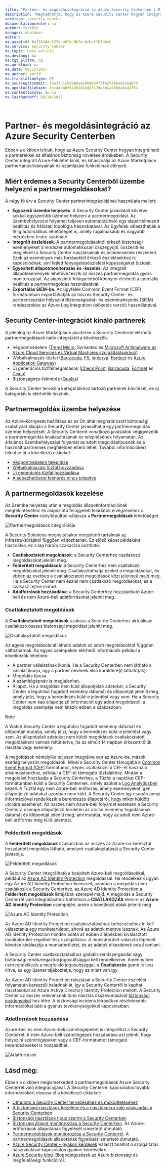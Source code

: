 ```yaml
---
title: "Partner- és megoldásintegráció az Azure Security Centerben | Microsoft Docs"
description: "Megtudhatja, hogy az Azure Security Center hogyan integrálható a partnerekkel az Azure-erőforrások általános biztonságának növelése érdekében."
services: security-center
documentationcenter: na
author: YuriDio
manager: mbaldwin
editor: 
ms.assetid: 6af354da-f27a-467a-8b7e-6cbcf70fdbcb
ms.service: security-center
ms.topic: hero-article
ms.devlang: na
ms.tgt_pltfrm: na
ms.workload: na
ms.date: 09/13/2017
ms.author: yurid
ms.translationtype: HT
ms.sourcegitcommit: fda37c1cb0b66a8adb989473f627405ede36ab76
ms.openlocfilehash: 8cc44da0f61362018d2757da58ca4fb3a9a43764
ms.contentlocale: hu-hu
ms.lasthandoff: 09/14/2017

---
```

# <a name="partner-and-solutions-integration-in-azure-security-center"></a>Partner- és megoldásintegráció az Azure Security Centerben

Ebben a cikkben leírjuk, hogy az Azure Security Center hogyan integrálható a partnerekkel az általános biztonság növelése érdekében. A Security Center integrált Azure-felületet kínál, és kihasználja az Azure Marketplace partnertanúsítványainak és számlázási funkcióinak előnyeit.

## <a name="why-deploy-partner-solutions-from-security-center"></a>Miért érdemes a Security Centerből üzembe helyezni a partnermegoldásokat?

A négy fő érv a Security Center partnerintegrációjának használata mellett:

- **Egyszerű üzembe helyezés**. A Security Center javaslatait követve sokkal egyszerűbb üzembe helyezni a partnermegoldást. Az üzembehelyezési folyamat teljesen automatizálható egy alapértelmezett beállítás és hálózati topológia használatával. Az ügyfelek választhatják a félig automatikus lehetőséget is, amely rugalmasabb és nagyobb mértékben testre szabható.
- **Integrált észlelések**. A partnermegoldásoktól érkező biztonsági eseményeket a rendszer automatikusan összegyűjti, összesíti és megjeleníti a Security Center riasztásainak és incidenseinek részeként. Ezek az események más forrásoktól érkező észlelésekhez is kapcsolódnak, ami fejlett fenyegetésészlelési képességeket biztosít.
- **Egyesített állapotmonitorozás és -kezelés**. Az integrált állapotesemények lehetővé teszik az összes partnermegoldás gyors monitorozását. Az alapszintű felügyeletből könnyen elérhető a speciális beállítás a partnermegoldás használatával.
- **Exportálás SIEM-be**. Az ügyfelek Common Event Format (CEF) formátumban exportálhatják az összes Security Center- és partnerriasztást helyszíni Biztonságiadat- és eseménykezelés (SIEM) rendszerekbe az Azure Log Integration (előzetes verzió) használatával.


## <a name="partners-that-integrate-with-security-center"></a>Security Center-integrációt kínáló partnerek

A jelenleg az Azure Marketplace piactéren a Security Centerrel elérhető partnermegoldások natív integrációi a következők:

- Végpontvédelem ([Trend Micro](https://help.deepsecurity.trendmicro.com/azure-marketplace-getting-started-with-deep-security.html), Symantec és [Microsoft Antimalware az Azure Cloud Services és Virtual Machines szolgáltatásokhoz](https://docs.microsoft.com/azure/security/azure-security-antimalware)) 
- Webalkalmazás-tűzfal ([Barracuda](https://www.barracuda.com/products/webapplicationfirewall), [F5](https://support.f5.com/kb/en-us/products/big-ip_asm/manuals/product/bigip-ve-web-application-firewall-microsoft-azure-12-0-0.html), [Imperva](https://www.imperva.com/Products/WebApplicationFirewall-WAF), [Fortinet](https://www.fortinet.com/resources.html?limit=10&search=&document-type=data-sheets) és [Azure Application Gateway](https://azure.microsoft.com/blog/azure-web-application-firewall-waf-generally-available/)) 
- Új generációs tűzfalmegoldások ([Check Point](https://www.checkpoint.com/products/vsec-microsoft-azure/), [Barracuda](https://campus.barracuda.com/product/nextgenfirewallf/article/NGF/AzureDeployment/), [Fortinet](http://docs.fortinet.com/d/fortigate-fortios-handbook-the-complete-guide-to-fortios-5.2) és [Cisco](http://www.cisco.com/c/en/us/td/docs/security/firepower/quick_start/azure/ftdv-azure-qsg.html)) 
- Biztonságirés-felmérés ([Qualys](https://www.qualys.com/public-clouds/microsoft-azure/))  

A Security Center tervezi a kategóriákhoz tartozó partnerek bővítését, és új kategóriák is elérhetők lesznek. 

## <a name="deploy-a-partner-solution"></a>Partnermegoldás üzembe helyezése

Az Azure-környezet beállítása és az Ön által meghatározott biztonsági szabályzat alapján a Security Center javasolhatja egy partnermegoldás üzembe helyezését. A Security Centerre vonatkozó javaslatok végigvezetik a partnermegoldás kiválasztásának és telepítésének folyamatán. Az általános üzembehelyezési folyamat az adott megoldástípusnak és a használt partnernek megfelelően eltérő lehet. További információkért tekintse át a következő cikkeket:

- [Végpontvédelem telepítése](security-center-install-endpoint-protection.md)
- [Webalkalmazási tűzfal hozzáadása](security-center-add-web-application-firewall.md)
- [Új generációs tűzfal hozzáadása](security-center-add-next-generation-firewall.md)
- [A sebezhetőségi felmérés nincs telepítve](security-center-vulnerability-assessment-recommendations.md)

## <a name="manage-partner-solutions"></a>A partnermegoldások kezelése

Az üzembe helyezés után a megoldás állapotinformációinak megtekintéséhez és alapszintű felügyeleti feladatok elvégzéséhez a **Security Center** irányítópulton válassza a **Partnermegoldások** lehetőséget.

![Partnermegoldások integrációja](./media/security-center-partner-integration/security-center-partner-integration-fig8.png)

A Security Solutions megnyitásakor megjelenő tartalmak az infrastruktúrájától függően változhatnak. Ez előző képet példaként használva, ez a lap három szakaszra osztható:

- **Csatlakoztatott megoldások**: a Security Centerhez csatlakozó megoldásokat jeleníti meg.
- **Felderített megoldások**: a Security Centerhez nem csatlakozó megoldásokat jeleníti meg. Csatlakoztathatja ezeket a megoldásokat, és ebben az esetben a csatlakoztatott megoldások közt jelennek majd meg.  Ha a Security Center nem észlel nem csatlakozó megoldásokat, ez a szakasz rejtve marad.
- **Adatforrások hozzáadása**: a Security Centerhez hozzáadható Azure-beli és nem Azure-beli adatforrásokat jeleníti meg.

### <a name="connected-solutions"></a>Csatlakoztatott megoldások

A **Csatlakoztatott megoldások** szakasz a Security Centerhez aktuálisan csatlakozó összes biztonsági megoldást jeleníti meg. 

![Csatlakoztatott megoldások](./media/security-center-partner-integration/security-center-partner-integration-fig10.png)

Az egyes megoldásoknál látható adatok az adott megoldásoktól függően változhatnak. Az egyes csempéken elérhető információk például a következők lehetnek:

- A partner vállalatának ikonja.  Ha a Security Centerben nem látható a vállalat ikonja, úgy a partner nevének első karaktere(i) látható(ak).
- Megoldás típusa.
- A számítógépnév is megjelenhet.
- Állapot.  Ha a megoldás nem küld állapotjelző adatokat, a Security Center a legutolsó fogadott esemény dátumát és időpontját jeleníti meg, amely jelzi, hogy a berendezés küld-e jelentést vagy sem. Ha a Security Center nem kap állapotjelző információt egy adott megoldástól, a megoldás csempéje nem látszik ebben a szakaszban.

> [!NOTE]
> A Watch Security Center a legutolsó fogadott esemény dátumát és időpontját mutatja, amely jelzi, hogy a berendezés küld-e jelentést vagy sem. Az állapotjelző adatokat nem küldő megoldások csatlakoztatott megoldásként vannak feltüntetve, ha az elmúlt 14 napban érkezett tőlük riasztás vagy esemény.
>  

A megoldások némelyike teljesen integrálva van az Azure-ba, mások esetleg helyszíni megoldások. Mivel a Security Center támogatja a [Common Event Format (CEF)](https://docs.microsoft.com/azure/operations-management-suite/oms-security-connect-products#what-is-cef) formátumot, képes csatlakozni a CEF-et használó alkalmazásokhoz, például a CEF-et támogató tűzfalakhoz. Miután a megoldást hozzáadja a Security Centerhez, a Tűzfal a naplókat CEF-formátumban küldi a Security Centernek, amely azokat a [Log Analyticsben](https://docs.microsoft.com/azure/log-analytics/log-analytics-overview) kezeli. A Tűzfal egy nem Azure-beli erőforrás, amely eseményeket igen, állapotjelző adatokat azonban nem küld.  A Security Center így csupán annyi információval rendelkezik a berendezés állapotáról, hogy mikor küldött utoljára eseményt.  Az összes nem Azure-beli folyamat esetében a Security Center a csempe állapotjelző területén az utolsó esemény fogadásának dátumát és időpontját jeleníti meg, ami mutatja, hogy az adott nem Azure-beli erőforrás még küld jelentést.

### <a name="discovered-solutions"></a>Felderített megoldások

A **Felderített megoldások** szakaszban az összes az Azure-on keresztül hozzáadott megoldás látható, amelyek csatlakoztatását a Security Center javasolja.

![Felderített megoldások](./media/security-center-partner-integration/security-center-partner-integration-fig5.png)

A Security Center integrálható a beépített Azure-beli megoldásokkal, például az [Azure AD Identity Protection](https://docs.microsoft.com/azure/active-directory/active-directory-identityprotection) megoldással. Ha rendelkezik ugyan egy Azure AD Identity Protection-licenccel, azonban a megoldás nem csatlakozik a Security Centerhez, az Azure AD Identity Protection a **Felderített megoldások** listájában szerepel majd. A megoldás a Security Centerrel való integrálásához kattintson a **CSATLAKOZÁS** elemre az **Azure AD Identity Protection** csempéjén, amire a következő ablak jelenik meg:

![Azure AD Identity Protection](./media/security-center-partner-integration/security-center-partner-integration-fig6.png)

Az Azure AD Identity Protection csatlakoztatásának befejezéséhez ki kell választania egy munkaterületet, ahová az adatok mentve lesznek. Az Azure AD Identity Protection minden adata az ebben a lépésben kiválasztott munkaterület-régióból lesz szolgáltatva.  A munkaterület-választó lépéseit követve kiválasztja a munkaterületet, és az adatok elkezdenek oda áramlani.

A Security Center csatlakoztatásához globális rendszergazdai vagy biztonsági rendszergazdai jogosultsággal kell rendelkeznie.  Amennyiben nem rendelkezik a megfelelő jogosultsággal, a **Csatlakozás** gomb le lesz tiltva, és egy üzenet tájékoztatja, hogy ez miért van így.

Az Azure AD Identity Protection riasztásai a Security Center észlelési folyamatán keresztül haladnak át, így a Security Centertől is kaphat riasztásokat az Azure Active Directory Identity Protection mellett. A Security Center az összes relevánsnak tűnő riasztás összevonásával [biztonsági incidenseket](https://docs.microsoft.com/azure/security-center/security-center-incident) hoz létre. A biztonsági incidens leírásában részletesebb információkat talál a gyanús tevékenységekkel kapcsolatban.

### <a name="add-data-sources"></a>Adatforrások hozzáadása

Azure-beli és nem Azure-beli számítógépeket is integrálhat a Security Centerrel.  A nem Azure-beli számítógépek hozzáadása azt jelenti, hogy helyszíni számítógépeket vagy a CEF-formátumot támogató berendezéseket is hozzáadhat. 

![Adatforrások](./media/security-center-partner-integration/security-center-partner-integration-fig11.png)


## <a name="see-also"></a>Lásd még:

Ebben a cikkben megismerkedett a partnermegoldások Azure Security Centerrel való integrációjával. A Security Centerrel kapcsolatos további információkért olvassa el a következő cikkeket:

* [Útmutató a Security Center tervezéséhez és működtetéséhez](security-center-planning-and-operations-guide.md)
* [A biztonsági riasztások kezelése és a riasztásokra való válaszadás a Security Centerben](security-center-managing-and-responding-alerts.md)
* [Biztonsági riasztások típus szerint a Security Centerben](security-center-alerts-type.md)
* [Biztonsági állapot monitorozása a Security Centerben](security-center-monitoring.md). Az Azure-erőforrások állapotának figyelését ismertető útmutató.
* [Partnermegoldások monitorozása a Security Centerrel](security-center-partner-solutions.md). A partnermegoldások állapotának figyelését ismertető útmutató.
* [Azure Security Center – gyakori kérdések](security-center-faq.md) Választ találhat a szolgáltatás használatával kapcsolatos gyakori kérdésekre.
* [Azure Security blog](http://blogs.msdn.com/b/azuresecurity/). Blogbejegyzések az Azure biztonsági és megfelelőségi funkcióiról.

